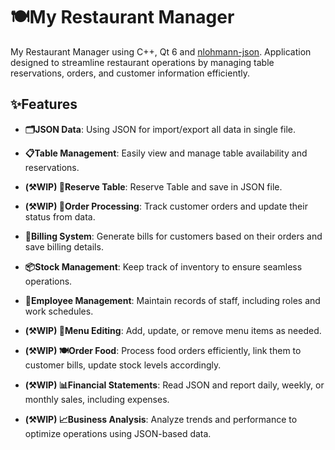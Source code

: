 
# 🍽️My Restaurant Manager

  

My Restaurant Manager using C++, Qt 6 and [nlohmann-json](https://github.com/nlohmann/json). Application designed to streamline restaurant operations by managing table reservations, orders, and customer information efficiently.

  

## ✨Features

-  **🗂️JSON Data**: Using JSON for import/export all data in single file.

-  **📋Table Management**: Easily view and manage table availability and reservations.

-  **(⚒️WIP) 📲Reserve Table**: Reserve Table and save in JSON file.

-  **(⚒️WIP) 🛒Order Processing**: Track customer orders and update their status from data.

-  **📃Billing System**: Generate bills for customers based on their orders and save billing details.

-  **📦Stock Management**: Keep track of inventory to ensure seamless operations.

-  **👥Employee Management**: Maintain records of staff, including roles and work schedules.

-  **(⚒️WIP) 📖Menu Editing**: Add, update, or remove menu items as needed.

-  **(⚒️WIP) 🍽️Order Food**: Process food orders efficiently, link them to customer bills, update stock levels accordingly.

-  **(⚒️WIP) 📊Financial Statements**: Read JSON and report daily, weekly, or monthly sales, including expenses.

-  **(⚒️WIP) 📈Business Analysis**: Analyze trends and performance to optimize operations using JSON-based data.

